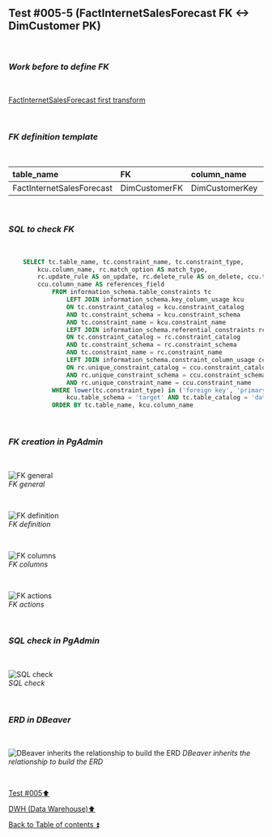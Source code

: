 ## Test #005-5 (FactInternetSalesForecast FK <-> DimCustomer PK)  

<p><br></p>

### **_Work before to define FK_**  

<p><br></p>

[FactInternetSalesForecast first transform](../Forecast.md)

<p><br></p>

### **_FK definition template_**  

<p><br></p> 

| table_name        | FK            | column_name    | references_table | PK               | references_field | match_type | on_delete | on_update |
| :---------------- | :------------ | :------------- | :--------------- | :--------------- | :--------------- | :--------- | :-------: | :-------: |
| FactInternetSalesForecast | DimCustomerFK | DimCustomerKey | DimCustomer      | DimCustomer_pkey | DimCustomerKey   | full       | X         | X         |
     
<p><br></p>

### **_SQL to check FK_**  

<p><br></p>

````SQL 
	SELECT tc.table_name, tc.constraint_name, tc.constraint_type, 
		kcu.column_name, rc.match_option AS match_type, 
		rc.update_rule AS on_update, rc.delete_rule AS on_delete, ccu.table_name AS references_table,
		ccu.column_name AS references_field
			FROM information_schema.table_constraints tc
				LEFT JOIN information_schema.key_column_usage kcu
				ON tc.constraint_catalog = kcu.constraint_catalog
				AND tc.constraint_schema = kcu.constraint_schema
				AND tc.constraint_name = kcu.constraint_name
				LEFT JOIN information_schema.referential_constraints rc
				ON tc.constraint_catalog = rc.constraint_catalog
				AND tc.constraint_schema = rc.constraint_schema
				AND tc.constraint_name = rc.constraint_name
				LEFT JOIN information_schema.constraint_column_usage ccu
				ON rc.unique_constraint_catalog = ccu.constraint_catalog
				AND rc.unique_constraint_schema = ccu.constraint_schema
				AND rc.unique_constraint_name = ccu.constraint_name
			WHERE lower(tc.constraint_type) in ('foreign key', 'primary key') AND
				kcu.table_schema = 'target' AND tc.table_catalog = 'datawarehouse' AND tc.table_name= 'FactInternetSalesForecast'
			ORDER BY tc.table_name, kcu.column_name
````

<p><br></p>

### **_FK creation in PgAdmin_**

<p><br></p>

![FK general](https://i.imgur.com/J5DZZ1W.png)  
_FK general_  

<p><br></p>

![FK definition](https://i.imgur.com/CtIuppd.png)  
_FK definition_  

<p><br></p>

![FK columns](https://i.imgur.com/MOhKdSd.png)  
_FK columns_  

<p><br></p>

![FK actions](https://i.imgur.com/wYxyz0y.png)  
_FK actions_  

<p><br></p>

### **_SQL check in PgAdmin_**

<p><br></p>

![SQL check](https://i.imgur.com/dl05OJq.png)  
_SQL check_  

<p><br></p>

### **_ERD in DBeaver_**  

<p><br></p>

![DBeaver inherits the relationship to build the ERD](https://i.imgur.com/3BDEn7e.png)
_DBeaver inherits the relationship to build the ERD_

<p><br></p>

[Test #005:arrow_up:](t005.md)  

[DWH (Data Warehouse):arrow_up:](../dwh.md)  

[Back to Table of contents :arrow_double_up:](../../README.md)   